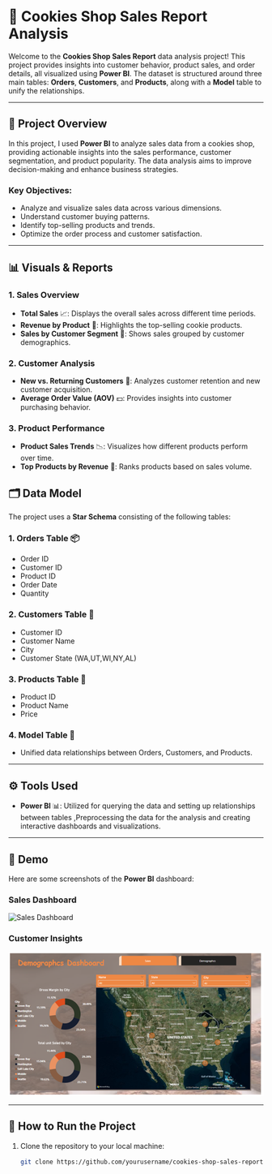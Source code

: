 # 🍪 Cookies Shop Sales Report Analysis


Welcome to the **Cookies Shop Sales Report** data analysis project! This project provides insights into customer behavior, product sales, and order details, all visualized using **Power BI**. The dataset is structured around three main tables: **Orders**, **Customers**, and **Products**, along with a **Model** table to unify the relationships.

---

## 📝 Project Overview

In this project, I used **Power BI** to analyze sales data from a cookies shop, providing actionable insights into the sales performance, customer segmentation, and product popularity. The data analysis aims to improve decision-making and enhance business strategies.

### Key Objectives:
- Analyze and visualize sales data across various dimensions.
- Understand customer buying patterns.
- Identify top-selling products and trends.
- Optimize the order process and customer satisfaction.

---

## 📊 Visuals & Reports

### 1. **Sales Overview**
- **Total Sales** 📈: Displays the overall sales across different time periods.
- **Revenue by Product** 🍪: Highlights the top-selling cookie products.
- **Sales by Customer Segment** 👥: Shows sales grouped by customer demographics.

### 2. **Customer Analysis**
- **New vs. Returning Customers** 🔄: Analyzes customer retention and new customer acquisition.
- **Average Order Value (AOV)** 💵: Provides insights into customer purchasing behavior.
  
### 3. **Product Performance**
- **Product Sales Trends** 📉: Visualizes how different products perform over time.
- **Top Products by Revenue** 🥇: Ranks products based on sales volume.


## 🗂️ Data Model

The project uses a **Star Schema** consisting of the following tables:

### **1. Orders Table** 📦
- Order ID
- Customer ID
- Product ID
- Order Date
- Quantity

### **2. Customers Table** 👥
- Customer ID
- Customer Name
- City
- Customer State (WA,UT,WI,NY,AL)

### **3. Products Table** 🍪
- Product ID
- Product Name
- Price

### **4. Model Table** 🔗
- Unified data relationships between Orders, Customers, and Products.

---

## ⚙️ Tools Used

- **Power BI** 📊: Utilized for querying the data and setting up relationships between tables ,Preprocessing the data for the analysis and  creating interactive dashboards and                    visualizations.
---

## 📸 Demo

Here are some screenshots of the **Power BI** dashboard:

### Sales Dashboard
![Sales Dashboard](https://your-image-link.png)

### Customer Insights
![Demographics Dashboard](cookie_Demographics.png)


---

## 🚀 How to Run the Project

1. Clone the repository to your local machine:
   ```bash
   git clone https://github.com/yourusername/cookies-shop-sales-report.git
